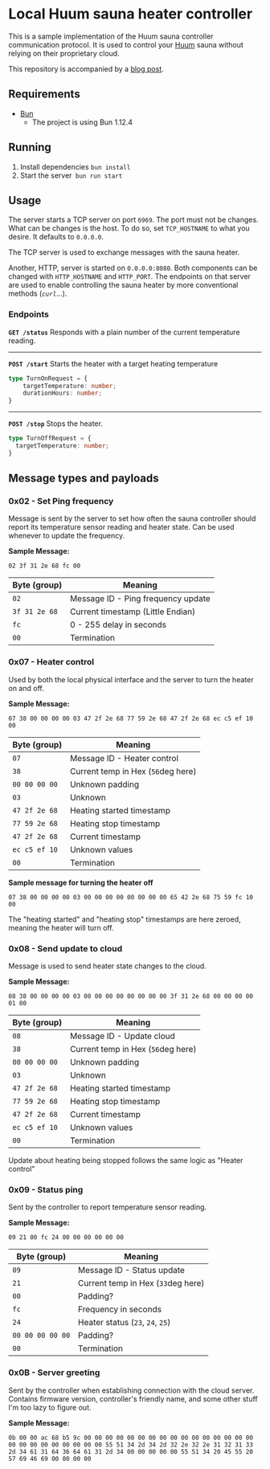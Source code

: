 # Local Huum sauna heater controller

This is a sample implementation of the Huum sauna controller communication protocol. It is used to control your
[Huum](https://huumsauna.com/product/uku-wifi/) sauna without relying on their proprietary cloud.

This repository is accompanied by a [blog post](https://kaurpalang.com/posts/invading-the-sauna/).

## Requirements
- [Bun](https://bun.sh/)
  - The project is using Bun 1.12.4

## Running
1. Install dependencies `bun install`
2. Start the server` bun run start`

## Usage
The server starts a TCP server on port `6969`. The port must not be changes. What can be changes is the host. To do so,
set `TCP_HOSTNAME` to what you desire. It defaults to `0.0.0.0`.

The TCP server is used to exchange messages with the sauna heater.

Another, HTTP, server is started on `0.0.0.0:8080`. Both components can be changed with `HTTP_HOSTNAME` and `HTTP_PORT`.
The endpoints on that server are used to enable controlling the sauna heater by more conventional methods (_`curl`_...).

### Endpoints
**`GET /status`**
Responds with a plain number of the current temperature reading.

---
**`POST /start`**
Starts the heater with a target heating temperature

```typescript
type TurnOnRequest = {
    targetTemperature: number;
    durationHours: number;
}
```

---
**`POST /stop`**
Stops the heater.

```typescript
type TurnOffRequest = {
  targetTemperature: number;
}
```

## Message types and payloads
### 0x02 - Set Ping frequency

Message is sent by the server to set how often the sauna controller should report its temperature sensor reading and
heater state. Can be used whenever to update the frequency.

**Sample Message:**
```
02 3f 31 2e 68 fc 00
```

| Byte (group)  | Meaning                            |
|---------------|------------------------------------|
| `02`          | Message ID - Ping frequency update |
| `3f 31 2e 68` | Current timestamp (Little Endian)  |
| `fc`          | 0 - 255 delay in seconds           |
| `00`          | Termination                        | 


### 0x07 - Heater control

Used by both the local physical interface and the server to turn the heater on and off.

**Sample Message:**
```  
07 38 00 00 00 00 03 47 2f 2e 68 77 59 2e 68 47 2f 2e 68 ec c5 ef 10 00
``` 

| Byte (group)  | Meaning                            |
|---------------|------------------------------------|
| `07`          | Message ID - Heater control        |
| `38`          | Current temp in Hex (`56`deg here) |
| `00 00 00 00` | Unknown padding                    |
| `03`          | Unknown                            |
| `47 2f 2e 68` | Heating started timestamp          |
| `77 59 2e 68` | Heating stop timestamp             |
| `47 2f 2e 68` | Current timestamp                  |
| `ec c5 ef 10` | Unknown values                     |
| `00`          | Termination                        |

**Sample message for turning the heater off**
```
07 38 00 00 00 00 03 00 00 00 00 00 00 00 00 65 42 2e 68 75 59 fc 10 00
```
The "heating started" and "heating stop" timestamps are here zeroed, meaning the heater will turn off.


### 0x08 - Send update to cloud

Message is used to send heater state changes to the cloud.

**Sample Message:**
```
08 38 00 00 00 00 03 00 00 00 00 00 00 00 00 3f 31 2e 68 00 00 00 00 01 00
```

| Byte (group)  | Meaning                            |
|---------------|------------------------------------|
| `08`          | Message ID - Update cloud          |
| `38`          | Current temp in Hex (`56`deg here) |
| `00 00 00 00` | Unknown padding                    |
| `03`          | Unknown                            |
| `47 2f 2e 68` | Heating started timestamp          |
| `77 59 2e 68` | Heating stop timestamp             |
| `47 2f 2e 68` | Current timestamp                  |
| `ec c5 ef 10` | Unknown values                     |
| `00`          | Termination                        |

Update about heating being stopped follows the same logic as "Heater control"

### 0x09 - Status ping

Sent by the controller to report temperature sensor reading.

**Sample Message:**
```
09 21 00 fc 24 00 00 00 00 00 00
```

| Byte (group)     | Meaning                            |
|------------------|------------------------------------|
| `09`             | Message ID - Status update         |
| `21`             | Current temp in Hex (`33`deg here) |
| `00`             | Padding?                           |
| `fc`             | Frequency in seconds               |
| `24`             | Heater status (`23`, `24`, `25`)   |
| `00 00 00 00 00` | Padding?                           |
| `00`             | Termination                        |

### 0x0B - Server greeting

Sent by the controller when establishing connection with the cloud server. Contains firmware version, controller's
friendly name, and some other stuff I'm too lazy to figure out.

**Sample Message:**
```
0b 00 00 ac 68 b5 9c 00 00 00 00 00 00 00 00 00 00 00 00 00 00 00 00 00 00 00 00 00 00 00 00 00 55 51 34 2d 34 2d 32 2e 32 2e 31 32 31 33 2d 34 61 31 64 36 64 61 31 2d 34 00 00 00 00 00 55 51 34 20 45 55 20 57 69 46 69 00 00 00 00
```